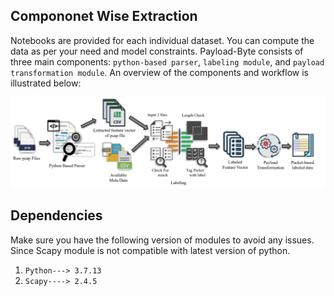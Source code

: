## Compononet Wise Extraction

Notebooks are provided for each individual dataset. You can compute the data as per your need and model constraints. Payload-Byte consists of three main
components: `python-based parser`, `labeling module`, and `payload transformation module`. An overview of the components and workflow is illustrated below:

![image](/Individual_approach/work_flow.png)

## Dependencies

Make sure you have the following version of modules to avoid any issues. Since Scapy module is not compatible with latest version of python.

1. `Python---> 3.7.13`
2. `Scapy----> 2.4.5`
